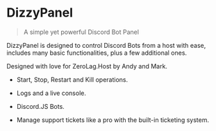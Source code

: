 # DizzyPanel

> A simple yet powerful Discord Bot Panel

DizzyPanel is designed to control Discord Bots from a host with ease, includes many basic functionalities, plus a few additional ones.

Designed with love for ZeroLag.Host by Andy and Mark.

* Start, Stop, Restart and Kill operations.

* Logs and a live console.

* Discord.JS Bots.

* Manage support tickets like a pro with the built-in ticketing system.
